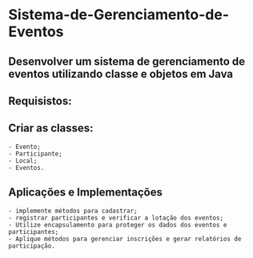 # Sistema-de-Gerenciamento-de-Eventos
## Desenvolver um sistema de gerenciamento de eventos utilizando classe e objetos em Java

## Requisistos:
  ## Criar as classes:
    - Evento;
    - Participante;
    - Local; 
    - Eventos.
  ## Aplicações e Implementações
    - implemente métodos para cadastrar;
    - registrar participantes e verificar a lotação dos eventos;
    - Utilize encapsulamento para proteger os dados dos eventos e participantes;
    - Aplique métodos para gerenciar inscrições e gerar relatórios de participação.
